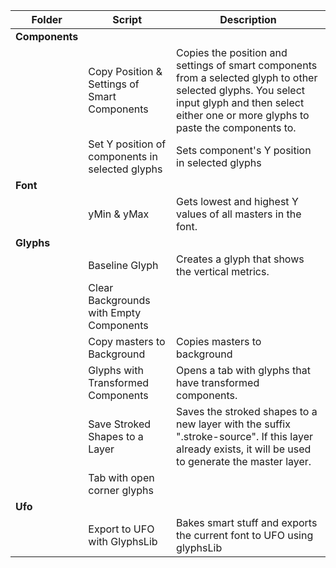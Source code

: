 | Folder | Script | Description |
| --- | --- | --- |
| __Components__ |
| | Copy Position & Settings of Smart Components | Copies the position and settings of smart components from a selected glyph to other selected glyphs. You select input glyph and then select either one or more glyphs to paste the components to. |
| | Set Y position of components in selected glyphs | Sets component's Y position in selected glyphs |
| __Font__ |
| | yMin & yMax | Gets lowest and highest Y values of all masters in the font. |
| __Glyphs__ |
| | Baseline Glyph | Creates a glyph that shows the vertical metrics. |
| | Clear Backgrounds with Empty Components |  |
| | Copy masters to Background | Copies masters to background |
| | Glyphs with Transformed Components | Opens a tab with glyphs that have transformed components. |
| | Save Stroked Shapes to a Layer | Saves the stroked shapes to a new layer with the suffix ".stroke-source". If this layer already exists, it will be used to generate the master layer. |
| | Tab with open corner glyphs |  |
| __Ufo__ |
| | Export to UFO with GlyphsLib | Bakes smart stuff and exports the current font to UFO using glyphsLib |
